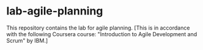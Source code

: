 # lab-agile-planning
This repository contains the lab for agile planning.
[This is in accordance with the following Coursera course: "Introduction to Agile Development and Scrum" by IBM.]

